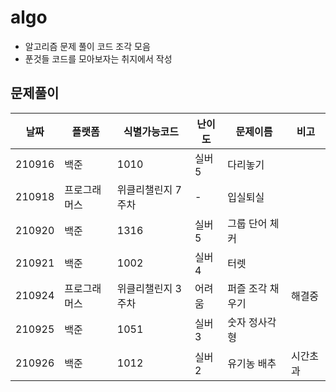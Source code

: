 # algo

-   알고리즘 문제 풀이 코드 조각 모음
-   푼것들 코드를 모아보자는 취지에서 작성

## 문제풀이

| 날짜   | 플랫폼       | 식별가능코드       | 난이도 | 문제이름         | 비고     |
| ------ | ------------ | ------------------ | ------ | ---------------- | -------- |
| 210916 | 백준         | 1010               | 실버5  | 다리놓기         |          |
| 210918 | 프로그래머스 | 위클리챌린지 7주차 | -      | 입실퇴실         |          |
| 210920 | 백준         | 1316               | 실버5  | 그룹 단어 체커   |          |
| 210921 | 백준         | 1002               | 실버4  | 터렛             |          |
| 210924 | 프로그래머스 | 위클리챌린지 3주차 | 어려움 | 퍼즐 조각 채우기 | 해결중   |
| 210925 | 백준         | 1051               | 실버3  | 숫자 정사각형    |          |
| 210926 | 백준         | 1012               | 실버2  | 유기농 배추      | 시간초과 |
